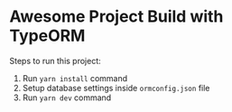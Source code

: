 # Awesome Project Build with TypeORM

Steps to run this project:

1. Run `yarn install` command
2. Setup database settings inside `ormconfig.json` file
3. Run `yarn dev` command
